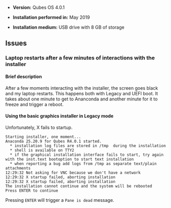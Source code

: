- **Version:** Qubes OS 4.0.1

- **Installation performed in:** May 2019

- **Installation medium:** USB drive with 8 GB of storage

## Issues

### Laptop restarts after a few minutes of interactions with the installer

#### Brief description

After a few moments interacting with the installer, the screen goes black and my laptop restarts. This happens both with Legacy and UEFI boot. It takes about one minute to get to Ananconda and another minute for it to freeze and trigger a reboot.

#### Using the basic graphics installer in Legacy mode

Unfortunately, X fails to startup.
```
Starting installer, one moment...
Anaconda 25.20.9 for Qubes R4.0.1 started.
  * installation log files are stored in /tmp  during the installation
  * shell is available on TTY2
  * if the graphical installation interface fails to start, try again with the inst.text bootoption to start text installation
  * when reporting a bug add logs from /tmp as separate text/plain attachments
12:29:32 Not asking for VNC because we don't have a network
12:29:32 X startup failed, aborting installation
12:29:32 X startup failed, aborting installation
The installation cannot continue and the system will be rebooted
Press ENTER to continue
  ```
Pressing `ENTER` will trigger a `Pane is dead` message.
